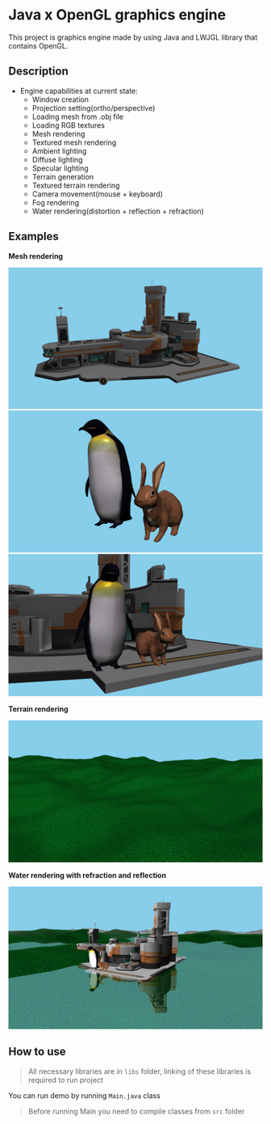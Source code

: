 # Java x OpenGL graphics engine

This project is graphics engine made by using Java and LWJGL library that contains OpenGL.

## Description

* Engine capabilities at current state:
  * Window creation
  * Projection setting(ortho/perspective)
  * Loading mesh from .obj file
  * Loading RGB textures
  * Mesh rendering
  * Textured mesh rendering
  * Ambient lighting
  * Diffuse lighting
  * Specular lighting
  * Terrain generation
  * Textured terrain rendering
  * Camera movement(mouse + keyboard)
  * Fog rendering
  * Water rendering(distortion + reflection + refraction)

## Examples

__Mesh rendering__

<img src="https://raw.githubusercontent.com/dan1rock/project-summer-2024/main/Images/1.png">
<img src="https://raw.githubusercontent.com/dan1rock/project-summer-2024/main/Images/2.png">
<img src="https://raw.githubusercontent.com/dan1rock/project-summer-2024/main/Images/3.png">

__Terrain rendering__

<img src="https://raw.githubusercontent.com/dan1rock/project-summer-2024/main/Images/4.png">

__Water rendering with refraction and reflection__

<img src="https://raw.githubusercontent.com/dan1rock/project-summer-2024/main/Images/5.png">

## How to use
>All necessary libraries are in ``libs`` folder, linking of these libraries is required to run project

You can run demo by running ``Main.java`` class

>Before running Main you need to compile classes from ```src``` folder